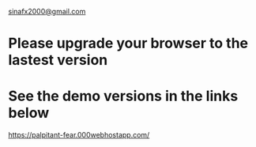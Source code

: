 sinafx2000@gmail.com

# Please upgrade your browser to the lastest version

# See the demo versions in the links below

https://palpitant-fear.000webhostapp.com/